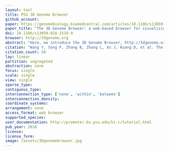 ```yaml
---
layout: tool 
title: PSU 3D Genome Browser
github_account: 
paper: https://genomebiology.biomedcentral.com/articles/10.1186/s13059-018-1519-9
paper_title: "The 3D Genome Browser: a web-based browser for visualizing 3D genome organization and long-range chromatin interactions"
doi: 10.1186/s13059-018-1519-9
browser: http://3dgenome.org
abstract: "Here, we introduce the 3D Genome Browser, http://3dgenome.org , which allows users to conveniently explore both their own and over 300 publicly available chromatin interaction data of different types. We design a new binary data format for Hi-C data that reduces the file size by at least a magnitude and allows users to visualize chromatin interactions over millions of base pairs within seconds. Our browser provides multiple methods linking distal cis-regulatory elements with their potential target genes. Users can seamlessly integrate thousands of other omics data to gain a comprehensive view of both regulatory landscape and 3D genome structure."
citation: "Wang Y, Song F, Zhang B, Zhang L, Xu J, Kuang D, et al. The 3D Genome Browser: a web-based browser for visualizing 3D genome organization and long-range chromatin interactions. Genome Biol. genomebiology.biomedcentral.com; 2018;19: 151."
citation_count: 58
lay: linear
partition: segregated
abstraction: none
focus: single
scale: single
view: single
sparse_type: 
contiguous_type: 
interconnection_type: ['none', 'within', 'between']
interconnection_density: 
coordinate_systems: 
arrangement: none
access_format: web browser
supported_species: 
user_documentation: http://promoter.bx.psu.edu/hi-c/tutorial.html
pub_year: 2018
license: 
license_form: 
image: /assets/3Dgenomebrowser.jpg
---
```

